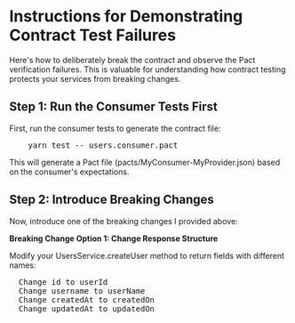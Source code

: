 # Instructions for Demonstrating Contract Test Failures
Here's how to deliberately break the contract and observe the Pact verification failures. This is valuable for understanding how contract testing protects your services from breaking changes.

<h2>Step 1: Run the Consumer Tests First</h2>
<p>First, run the consumer tests to generate the contract file:</p>
<pre>
    yarn test -- users.consumer.pact
</pre>
<p>This will generate a Pact file (pacts/MyConsumer-MyProvider.json) based on the consumer's expectations.</p>
<h2>Step 2: Introduce Breaking Changes</h2>
<p>Now, introduce one of the breaking changes I provided above:</p>
<b>Breaking Change Option 1: Change Response Structure</b>
<p>Modify your UsersService.createUser method to return fields with different names:</p>
<pre>
  Change id to userId
  Change username to userName
  Change createdAt to createdOn
  Change updatedAt to updatedOn
</pre>